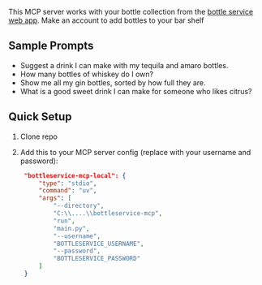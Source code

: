 This MCP server works with your bottle collection from the [bottle service web app](https://bottleservice.vercel.app/#). Make an account to add bottles to your bar shelf

## Sample Prompts
- Suggest a drink I can make with my tequila and amaro bottles.
- How many bottles of whiskey do I own?
- Show me all my gin bottles, sorted by how full they are.
- What is a good sweet drink I can make for someone who likes citrus?

## Quick Setup
1. Clone repo

2. Add this to your MCP server config (replace with your username and password):
   ```json
    "bottleservice-mcp-local": {
        "type": "stdio",
        "command": "uv",
        "args": [
            "--directory",
            "C:\\....\\bottleservice-mcp",
            "run",
            "main.py",
            "--username",
            "BOTTLESERVICE_USERNAME",
            "--password",
            "BOTTLESERVICE_PASSWORD"
        ]
    }
    ```
